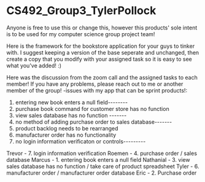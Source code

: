 # CS492_Group3_TylerPollock
Anyone is free to use this or change this, however this products' sole intent is to be used for my computer science group project team!

Here is the framework for the bookstore application for your guys to tinker with. I suggest keeping a version of the base seperate and unchanged, then create a copy that you modify with your assigned task so it is easy to see what you've added! :)


Here was the discussion from the zoom call and the assigned tasks to each member! If you have any problems, please reach out to me or another member of the group!
-issues with my app that can be sprint products!:
1. entering new book enters a null field--------
2. purchase book command for customer store has no function
3. view sales database has no function -------
4. no method of adding purchase order to sales database-------
5. product backlog needs to be rearranged 
6. manufacturer order has no functionality
7. no login information verificaton or controls---------

Trevor - 7. login information verification
Roemen - 4. purchase order / sales database
Marcus - 1. entering book enters a null field
Nathanial - 3. view sales database has no function / take care of product spreadsheet
Tyler - 6. manufacturer order / manufacturer order database
Eric - 2. Purchase order
